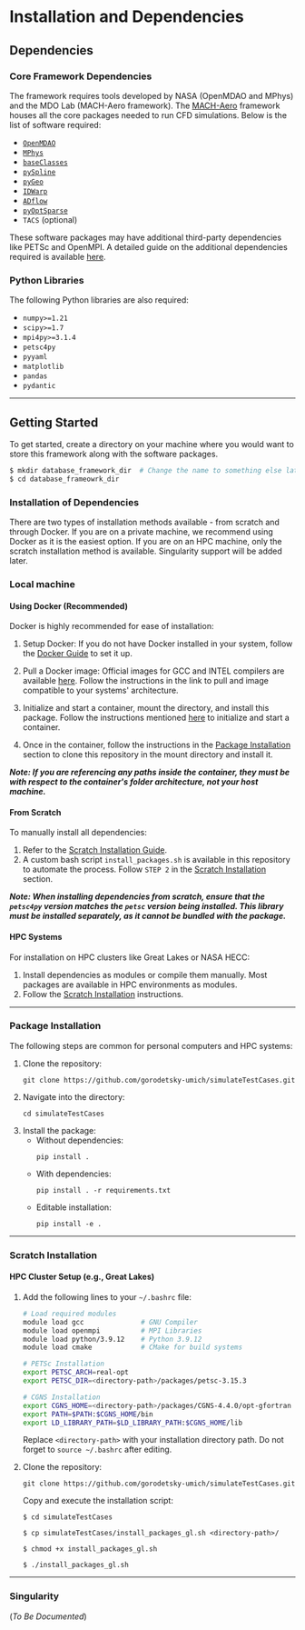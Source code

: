 # Installation and Dependencies

## Dependencies

### Core Framework Dependencies
The framework requires tools developed by NASA (OpenMDAO and MPhys) and the MDO Lab (MACH-Aero framework). The [MACH-Aero](https://mdolab-mach-aero.readthedocs-hosted.com/en/latest/index.html) framework houses all the core packages needed to run CFD simulations. Below is the list of software required:

- [`OpenMDAO`](https://github.com/OpenMDAO/OpenMDAO)
- [`MPhys`](https://github.com/OpenMDAO/mphys)
- [`baseClasses`](https://github.com/mdolab/baseclasses)
- [`pySpline`](https://github.com/mdolab/pyspline)
- [`pyGeo`](https://github.com/mdolab/pygeo)
- [`IDWarp`](https://github.com/mdolab/idwarp)
- [`ADflow`](https://github.com/mdolab/adflow)
- [`pyOptSparse`](https://github.com/mdolab/pyoptsparse)
- `TACS` (optional)

These software packages may have additional third-party dependencies like PETSc and OpenMPI. A detailed guide on the additional dependencies required is available [here](https://mdolab-mach-aero.readthedocs-hosted.com/en/latest/installInstructions/installFromScratch.html).

### Python Libraries
The following Python libraries are also required:

- `numpy>=1.21`
- `scipy>=1.7`
- `mpi4py>=3.1.4`
- `petsc4py`
- `pyyaml`
- `matplotlib`
- `pandas`
- `pydantic`


---
## Getting Started
To get started, create a directory on your machine where you would want to store this framework along with the software packages.

```bash
$ mkdir database_framework_dir  # Change the name to something else later
$ cd database_frameowrk_dir
```

### Installation of Dependencies

There are two types of installation methods available - from scratch and through Docker. If you are on a private machine, we recommend using Docker as it is the easiest option. If you are on an HPC machine, only the scratch installation method is available. Singularity support will be added later.

### Local machine

#### Using Docker (Recommended)
Docker is highly recommended for ease of installation:

1. Setup Docker: If you do not have Docker installed in your system, follow the [Docker Guide](https://docs.docker.com/) to set it up.

2. Pull a Docker image: Official images for GCC and INTEL compilers are available [here](https://mdolab-mach-aero.readthedocs-hosted.com/en/latest/installInstructions/dockerInstructions.html). Follow the instructions in the link to pull and image compatible to your systems' architecture.

3. Initialize and start a container, mount the directory, and install this package. Follow the instructions mentioned [here](https://mdolab-mach-aero.readthedocs-hosted.com/en/latest/installInstructions/dockerInstructions.html#initialize-docker-container) to initialize and start a container.
4. Once in the container, follow the instructions in the [Package Installation](#package-installation) section to clone this repository in the mount directory and install it.

**_Note: If you are referencing any paths inside the container, they must be with respect to the container's folder architecture, not your host machine._**

#### From Scratch

To manually install all dependencies:

1. Refer to the [Scratch Installation Guide](https://mdolab-mach-aero.readthedocs-hosted.com/en/latest/installInstructions/installFromScratch.html).
2. A custom bash script `install_packages.sh` is available in this repository to automate the process. Follow `STEP 2` in the [Scratch Installation](#scratch-installation) section.

**_Note: When installing dependencies from scratch, ensure that the `petsc4py` version matches the `petsc` version being installed. This library must be installed separately, as it cannot be bundled with the package._**




#### HPC Systems
For installation on HPC clusters like Great Lakes or NASA HECC:

1. Install dependencies as modules or compile them manually. Most packages are available in HPC environments as modules.
2. Follow the [Scratch Installation](#scratch-installation) instructions.

---

### Package Installation

The following steps are common for personal computers and HPC systems:

1. Clone the repository:
    ```
    git clone https://github.com/gorodetsky-umich/simulateTestCases.git
    ```
2. Navigate into the directory:
    ```
    cd simulateTestCases
    ```
3. Install the package:
    - Without dependencies:
        ```
        pip install .
        ```
    - With dependencies:
        ```
        pip install . -r requirements.txt
        ```
    - Editable installation:
        ```
        pip install -e .
        ```

---

### Scratch Installation

#### HPC Cluster Setup (e.g., Great Lakes)

1. Add the following lines to your `~/.bashrc` file:
    ```bash
    # Load required modules
    module load gcc              # GNU Compiler
    module load openmpi          # MPI Libraries
    module load python/3.9.12    # Python 3.9.12
    module load cmake            # CMake for build systems

    # PETSc Installation
    export PETSC_ARCH=real-opt
    export PETSC_DIR=<directory-path>/packages/petsc-3.15.3

    # CGNS Installation
    export CGNS_HOME=<directory-path>/packages/CGNS-4.4.0/opt-gfortran
    export PATH=$PATH:$CGNS_HOME/bin
    export LD_LIBRARY_PATH=$LD_LIBRARY_PATH:$CGNS_HOME/lib
    ```
    Replace `<directory-path>` with your installation directory path. Do not forget to `source ~/.bashrc` after editing.

2. Clone the repository:
    ```
    git clone https://github.com/gorodetsky-umich/simulateTestCases.git
    ```

    Copy and execute the installation script:
    ```
    $ cd simulateTestCases

    $ cp simulateTestCases/install_packages_gl.sh <directory-path>/
    
    $ chmod +x install_packages_gl.sh

    $ ./install_packages_gl.sh
    ```

---

### Singularity
(*To Be Documented*)
